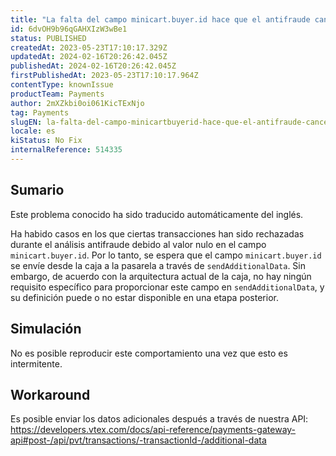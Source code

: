 ```yaml
---
title: "La falta del campo minicart.buyer.id hace que el antifraude cancele transacciones"
id: 6dvOH9b96qGAHXIzW3wBe1
status: PUBLISHED
createdAt: 2023-05-23T17:10:17.329Z
updatedAt: 2024-02-16T20:26:42.045Z
publishedAt: 2024-02-16T20:26:42.045Z
firstPublishedAt: 2023-05-23T17:10:17.964Z
contentType: knownIssue
productTeam: Payments
author: 2mXZkbi0oi061KicTExNjo
tag: Payments
slugEN: la-falta-del-campo-minicartbuyerid-hace-que-el-antifraude-cancele-transacciones
locale: es
kiStatus: No Fix
internalReference: 514335
---
```


## Sumario

<div class="alert alert-info">
  <p>Este problema conocido ha sido traducido automáticamente del inglés.</p>
</div>


Ha habido casos en los que ciertas transacciones han sido rechazadas durante el análisis antifraude debido al valor nulo en el campo `minicart.buyer.id`. Por lo tanto, se espera que el campo `minicart.buyer.id` se envíe desde la caja a la pasarela a través de `sendAdditionalData`. Sin embargo, de acuerdo con la arquitectura actual de la caja, no hay ningún requisito específico para proporcionar este campo en `sendAdditionalData`, y su definición puede o no estar disponible en una etapa posterior.


##

## Simulación


No es posible reproducir este comportamiento una vez que esto es intermitente.



## Workaround


Es posible enviar los datos adicionales después a través de nuestra API:
https://developers.vtex.com/docs/api-reference/payments-gateway-api#post-/api/pvt/transactions/-transactionId-/additional-data





